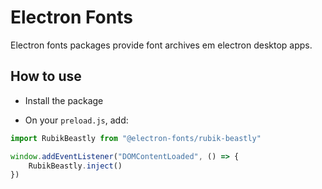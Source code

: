 # Electron Fonts

Electron fonts packages provide font archives em electron desktop apps.

## How to use

* Install the package

* On your `preload.js`, add:

```ts
import RubikBeastly from "@electron-fonts/rubik-beastly"

window.addEventListener("DOMContentLoaded", () => {
    RubikBeastly.inject()
})
```